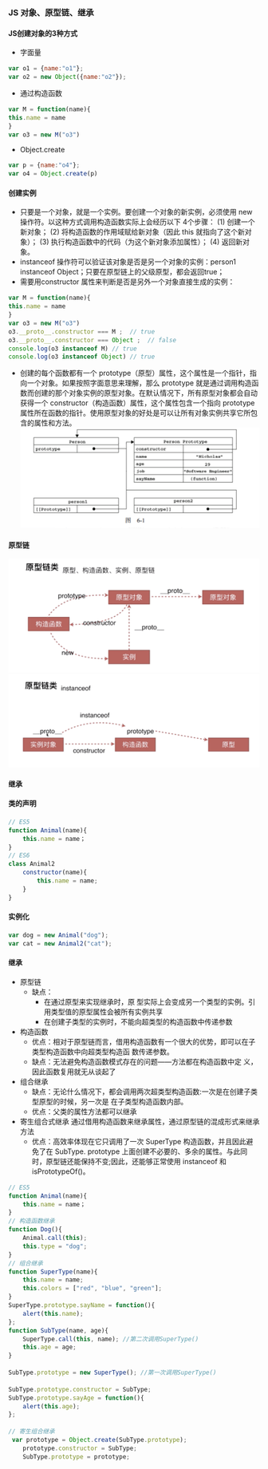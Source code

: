 ### JS 对象、原型链、继承
#### JS创建对象的3种方式
* 字面量
``` javascript
var o1 = {name:"o1"};
var o2 = new Object({name:"o2"});
```
* 通过构造函数
``` javascript
var M = function(name){
this.name = name
}
var o3 = new M("o3")
```
* Object.create
``` javascript
var p = {name:"o4"};
var o4 = Object.create(p)
```
#### 创建实例
* 只要是一个对象，就是一个实例。要创建一个对象的新实例，必须使用 new 操作符。以这种方式调用构造函数实际上会经历以下 4个步骤：
(1) 创建一个新对象；
(2) 将构造函数的作用域赋给新对象（因此 this 就指向了这个新对象）；
(3) 执行构造函数中的代码（为这个新对象添加属性）；
(4) 返回新对象。
* instanceof 操作符可以验证该对象是否是另一个对象的实例：person1 instanceof Object；只要在原型链上的父级原型，都会返回true；
* 需要用constructor 属性来判断是否是另外一个对象直接生成的实例：
``` javascript
var M = function(name){
this.name = name
}
var o3 = new M("o3")
o3.__proto__.constructor === M ;  // true
o3.__proto__.constructor === Object ;  // false
console.log(o3 instanceof M) // true
console.log(o3 instanceof Object) // true
```
* 创建的每个函数都有一个 prototype（原型）属性，这个属性是一个指针，指向一个对象。如果按照字面意思来理解，那么 prototype 就是通过调用构造函数而创建的那个对象实例的原型对象。在默认情况下，所有原型对象都会自动获得一个 constructor（构造函数）属性，这个属性包含一个指向 prototype 属性所在函数的指针。使用原型对象的好处是可以让所有对象实例共享它所包含的属性和方法。
![Alt text](./1586180825559.png)

#### 原型链
![Alt text](./1586180798556.png)
![Alt text](./1586181406137.png)

#### 继承
#### 类的声明
``` javascript
// ES5 
function Animal(name){
	this.name = name；
}
// ES6 
class Animal2
	constructor(name){
		this.name = name;
	}
}
```
#### 实例化
``` javascript
var dog = new Animal("dog");
var cat = new Animal2("cat");
```
#### 继承
* 原型链
	* 缺点：
		* 在通过原型来实现继承时，原 型实际上会变成另一个类型的实例。引用类型值的原型属性会被所有实例共享
		* 在创建子类型的实例时，不能向超类型的构造函数中传递参数
* 构造函数
	* 优点：相对于原型链而言，借用构造函数有一个很大的优势，即可以在子类型构造函数中向超类型构造函 数传递参数。
	* 缺点：无法避免构造函数模式存在的问题——方法都在构造函数中定 义，因此函数复用就无从谈起了
* 组合继承
	* 缺点：无论什么情况下，都会调用两次超类型构造函数:一次是在创建子类型原型的时候，另一次是 在子类型构造函数内部。
	* 优点：父类的属性方法都可以继承
* 寄生组合式继承
通过借用构造函数来继承属性，通过原型链的混成形式来继承方法
	* 优点：高效率体现在它只调用了一次 SuperType 构造函数，并且因此避免了在 SubType. prototype 上面创建不必要的、多余的属性。与此同时，原型链还能保持不变;因此，还能够正常使用 instanceof 和 isPrototypeOf()。
``` javascript
// ES5 
function Animal(name){
	this.name = name；
}
// 构造函数继承
function Dog(){
	Animal.call(this);
	this.type = "dog";
}
// 组合继承
function SuperType(name){
    this.name = name;
    this.colors = ["red", "blue", "green"];
}
SuperType.prototype.sayName = function(){
    alert(this.name);
};
function SubType(name, age){
    SuperType.call(this, name); //第二次调用SuperType()
    this.age = age;
}

SubType.prototype = new SuperType(); //第一次调用SuperType()

SubType.prototype.constructor = SubType;
SubType.prototype.sayAge = function(){
    alert(this.age);
};

// 寄生组合继承
 var prototype = Object.create(SubType.prototype);
    prototype.constructor = SubType;
    SubType.prototype = prototype;
```
